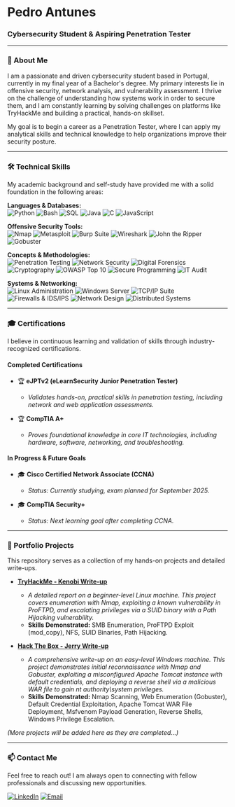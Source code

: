 # Pedro Antunes
### Cybersecurity Student & Aspiring Penetration Tester

---

### 👋 About Me

I am a passionate and driven cybersecurity student based in Portugal, currently in my final year of a Bachelor's degree. My primary interests lie in offensive security, network analysis, and vulnerability assessment. I thrive on the challenge of understanding how systems work in order to secure them, and I am constantly learning by solving challenges on platforms like TryHackMe and building a practical, hands-on skillset.

My goal is to begin a career as a Penetration Tester, where I can apply my analytical skills and technical knowledge to help organizations improve their security posture.

---

### 🛠️ Technical Skills

My academic background and self-study have provided me with a solid foundation in the following areas:

<p>
  <b>Languages & Databases:</b><br>
  <img src="https://img.shields.io/badge/Python-3776AB?style=for-the-badge&logo=python&logoColor=white" alt="Python" />
  <img src="https://img.shields.io/badge/Bash-4EAA25?style=for-the-badge&logo=gnubash&logoColor=white" alt="Bash" />
  <img src="https://img.shields.io/badge/SQL-4479A1?style=for-the-badge&logo=mysql&logoColor=white" alt="SQL" />
  <img src="https://img.shields.io/badge/Java-ED8B00?style=for-the-badge&logo=openjdk&logoColor=white" alt="Java" />
  <img src="https://img.shields.io/badge/C-A8B9CC?style=for-the-badge&logo=c&logoColor=white" alt="C" />
  <img src="https://img.shields.io/badge/JavaScript-F7DF1E?style=for-the-badge&logo=javascript&logoColor=black" alt="JavaScript" />
</p>
<p>
  <b>Offensive Security Tools:</b><br>
  <img src="https://img.shields.io/badge/Nmap-000000?style=for-the-badge&logo=nmap&logoColor=white" alt="Nmap" />
  <img src="https://img.shields.io/badge/Metasploit-DC2F24?style=for-the-badge&logo=metasploit&logoColor=white" alt="Metasploit" />
  <img src="https://img.shields.io/badge/Burp_Suite-FF7A00?style=for-the-badge&logo=burpsuite&logoColor=white" alt="Burp Suite" />
  <img src="https://img.shields.io/badge/Wireshark-1679A7?style=for-the-badge&logo=wireshark&logoColor=white" alt="Wireshark" />
  <img src="https://img.shields.io/badge/John_the_Ripper-000?style=for-the-badge&logo=kalilinux&logoColor=white" alt="John the Ripper" />
  <img src="https://img.shields.io/badge/Gobuster-2E75B5?style=for-the-badge" alt="Gobuster" />
</p>
<p>
  <b>Concepts & Methodologies:</b><br>
  <img src="https://img.shields.io/badge/Penetration_Testing-D22B2B?style=for-the-badge" alt="Penetration Testing" />
  <img src="https://img.shields.io/badge/Network_Security-005571?style=for-the-badge" alt="Network Security" />
  <img src="https://img.shields.io/badge/Digital_Forensics-663399?style=for-the-badge" alt="Digital Forensics" />
  <img src="https://img.shields.io/badge/Cryptography-00A86B?style=for-the-badge" alt="Cryptography" />
  <img src="https://img.shields.io/badge/OWASP_Top_10-000?style=for-the-badge&logo=owasp&logoColor=white" alt="OWASP Top 10" />
  <img src="https://img.shields.io/badge/Secure_Programming-4B0082?style=for-the-badge" alt="Secure Programming" />
  <img src="https://img.shields.io/badge/IT_Audit-B5A642?style=for-the-badge" alt="IT Audit" />
</p>
<p>
  <b>Systems & Networking:</b><br>
  <img src="https://img.shields.io/badge/Linux_Administration-FCC624?style=for-the-badge&logo=linux&logoColor=black" alt="Linux Administration" />
  <img src="https://img.shields.io/badge/Windows_Server-0078D4?style=for-the-badge&logo=windows-server&logoColor=white" alt="Windows Server" />
  <img src="https://img.shields.io/badge/TCP/IP_Suite-000?style=for-the-badge" alt="TCP/IP Suite" />
  <img src="https://img.shields.io/badge/Firewalls_&_IDS/IPS-CF3C25?style=for-the-badge" alt="Firewalls & IDS/IPS" />
  <img src="https://img.shields.io/badge/Network_Design-1f62ac?style=for-the-badge" alt="Network Design" />
  <img src="https://img.shields.io/badge/Distributed_Systems-6c439c?style=for-the-badge" alt="Distributed Systems" />
</p>

---

### 🎓 Certifications

I believe in continuous learning and validation of skills through industry-recognized certifications.

#### **Completed Certifications**

* 🏆 **eJPTv2 (eLearnSecurity Junior Penetration Tester)**
  * *Validates hands-on, practical skills in penetration testing, including network and web application assessments.*

* 🏆 **CompTIA A+**
  * *Proves foundational knowledge in core IT technologies, including hardware, software, networking, and troubleshooting.*

#### **In Progress & Future Goals**

* 🎓 **Cisco Certified Network Associate (CCNA)**
  * *Status: Currently studying, exam planned for September 2025.*

* 🎓 **CompTIA Security+**
  * *Status: Next learning goal after completing CCNA.*

---

### 📂 Portfolio Projects

This repository serves as a collection of my hands-on projects and detailed write-ups.

* **[TryHackMe - Kenobi Write-up](./TryHackMe/Kenobi/)**
  * *A detailed report on a beginner-level Linux machine. This project covers enumeration with Nmap, exploiting a known vulnerability in ProFTPD, and escalating privileges via a SUID binary with a Path Hijacking vulnerability.*
  * **Skills Demonstrated:** SMB Enumeration, ProFTPD Exploit (mod_copy), NFS, SUID Binaries, Path Hijacking.

* **[Hack The Box - Jerry Write-up](./Hack%20The%20Box/Jerry/)**
  * *A comprehensive write-up on an easy-level Windows machine. This project demonstrates initial reconnaissance with Nmap and Gobuster, exploiting a misconfigured Apache Tomcat instance with default credentials, and  deploying a reverse shell via a malicious WAR file to gain nt authority\system privileges.*
  * **Skills Demonstrated:** Nmap Scanning, Web Enumeration (Gobuster), Default Credential Exploitation, Apache Tomcat WAR File Deployment, Msfvenom Payload Generation, Reverse Shells, Windows Privilege Escalation.

*(More projects will be added here as they are completed...)*

---

### 📫 Contact Me

Feel free to reach out! I am always open to connecting with fellow professionals and discussing new opportunities.

[![LinkedIn](https://img.shields.io/badge/LinkedIn-Pedro_Antunes-0077B5?style=for-the-badge&logo=linkedin&logoColor=white)](https://www.linkedin.com/in/pedro-antunes-286165254/)
[![Email](https://img.shields.io/badge/Email-Contact_Me-grey?style=for-the-badge&logo=maildotru&logoColor=white)](mailto:pdgant5@gmail.com)